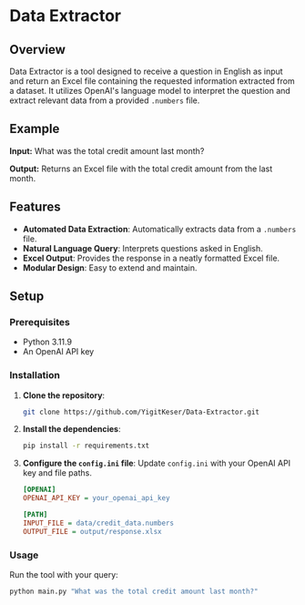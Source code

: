 # Data Extractor

## Overview

Data Extractor is a tool designed to receive a question in English as input and return an Excel file containing the requested information extracted from a dataset. It utilizes OpenAI's language model to interpret the question and extract relevant data from a provided `.numbers` file.

## Example

**Input:**
What was the total credit amount last month?

**Output:**
Returns an Excel file with the total credit amount from the last month.

## Features

- **Automated Data Extraction**: Automatically extracts data from a `.numbers` file.
- **Natural Language Query**: Interprets questions asked in English.
- **Excel Output**: Provides the response in a neatly formatted Excel file.
- **Modular Design**: Easy to extend and maintain.

## Setup

### Prerequisites

- Python 3.11.9
- An OpenAI API key

### Installation

1. **Clone the repository**:
    ```sh
    git clone https://github.com/YigitKeser/Data-Extractor.git
    ```

2. **Install the dependencies**:
    ```sh
    pip install -r requirements.txt
    ```

3. **Configure the `config.ini` file**:
   Update `config.ini` with your OpenAI API key and file paths.
    ```ini
    [OPENAI]
    OPENAI_API_KEY = your_openai_api_key

    [PATH]
    INPUT_FILE = data/credit_data.numbers
    OUTPUT_FILE = output/response.xlsx
    ```
### Usage

Run the tool with your query:
```sh
python main.py "What was the total credit amount last month?"
```
